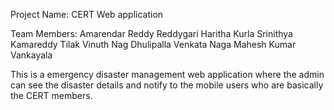 Project Name: CERT Web application

Team Members:
Amarendar Reddy Reddygari
Haritha Kurla
Srinithya Kamareddy
Tilak Vinuth Nag Dhulipalla
Venkata Naga Mahesh Kumar Vankayala

This is a emergency disaster management web application where the admin can see the disaster details and notify to the mobile users who are basically the CERT members.
